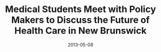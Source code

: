 ---
title: "Medical Students Meet with Policy Makers to Discuss the Future of Health Care in New Brunswick"
link: "/files/press-releases/archived/Press Alert - NB Health Meeting.pdf"
month: "May"
year: 2013
date: 2013-05-08
day: 8
lang: "en"
---